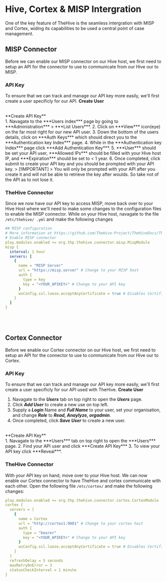 # Hive, Cortex & MISP Intergration
One of the key feature of TheHive is the seamless intergration with MISP and Cortex, widing its capabilities to be used a central point of case management. 


## MISP Connector
Before we can enable our MISP connector on our Hive host, we first need to setup an API for the connector to use to communicate from our Hive our to MISP.

### API Key
To ensure that we can track and manage our API key more easily, we'll first create a user specificly for our API.
**Create User**<br>


<br>
**Create API Key**<br>
1. Navagate to the ***Users index*** page by going to ***Administration*** > ***List Users***.
2. Click on ***View*** icon(eye) on the far most right for our new API user.
3. Down the bottom of the users details, click on ***Auth Keys*** which should direct you to the ***Authentication key Index*** page.
4. While in the ***Authentication key Index*** page click ***Add Authentication Key***.
5. ***User*** should be set your API user, ***Allowed IPs*** should be filled with your Hive host IP, and ***Expiration*** should be set to < 1 year.
6. Once completed, click submit to create your API key and you should be prompted with your API key.
> [!IMPORTANT]
> You will only be prompted with your API after you create it and will not be able to retrieve the key after woulds. So take not of the API as to not lose it. 

<br>

### TheHive Connector
Since we now have our API key to access MISP, move back over to your Hive Host where we'll need to make some changes to the configuration files to enable the MISP connector.
While on your Hive host, navagate to the file `/etc/thehive/ .yml` and make the following changes
```yml
## MISP configuration
# More information at https://github.com/TheHive-Project/TheHiveDocs/TheHive4/Administration/Connectors.md
# Enable MISP connector
play.modules.enabled += org.thp.thehive.connector.misp.MispModule
misp {
  interval: 1 hour
  servers: [
    {
      name = "MISP Server"     
      url = "https://misp.server" # Change to your MISP host 
      auth {
        type = key
        key = "<YOUR_APIKEY>" # Change to your API key
      }
      wsConfig.ssl.loose.acceptAnyCertificate = true # Disables Certificates verification since we're using SSC
    }
  ]
}
```
<br><br>

## Cortex Connector
Before we enable our Cortex connector on our Hive host, we first need to setup an API for the connector to use to communicate from our Hive our to Cortex.

### API Key
To ensure that we can track and manage our API key more easily, we'll first create a user specificly for our API used with TheHive.
**Create User**<br>
1. Navagate to the ***Users*** tab on top right to open the ***Users*** page.
2. Click ***Add User*** to create a new use on top left.
3. Supply a ***Login*** Name and ***Full Name*** to your user, set your organisation, and change ***Role*** to ***Read, Anaylyze, orgadmin***.
4. Once completed, click ***Save User*** to create a new user.

<br>
**Create API Key**<br>
1. Navagate to the ***Users*** tab on top right to open the ***Users*** page.
2. Find your API user and click ***Create API Key***
3. To view your API key click ***Reveal***.
<br>

### TheHive Connector
With your API key on hand, move over to your Hive host. We can now enable our Cortex connector to have TheHive and cortex communicate with each other.
Open the following file `/etc/cortex/` and make the following changes:
```yml
play.modules.enabled += org.thp.thehive.connector.cortex.CortexModule
cortex {
  servers = [
    {
      name = Cortex
      url = "http://cortex1:9001" # Change to your cortex host 
      auth {
        type = "bearer"
        key = "<YOUR_APIKEY>" # Change to your API key
      }
      wsConfig.ssl.loose.acceptAnyCertificate = true # Disables Certificates verification since we're using SSC
    }
  ]
  refreshDelay = 5 seconds
  maxRetryOnError = 3
  statusCheckInterval = 1 minute
}
```
<br>
